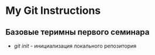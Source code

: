 # My Git Instructions

## Базовые теримны первого семинара

* *git init* - инициализация локального репозитория